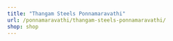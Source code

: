 ```yaml
---
title: "Thangam Steels Ponnamaravathi"
url: /ponnamaravathi/thangam-steels-ponnamaravathi/
shop: shop
---
```

